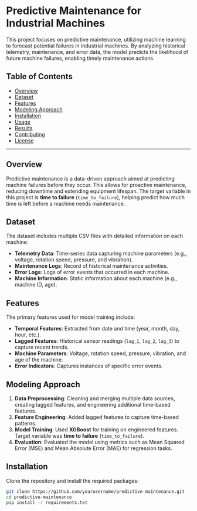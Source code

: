 # Predictive Maintenance for Industrial Machines

This project focuses on predictive maintenance, utilizing machine learning to forecast potential failures in industrial machines. By analyzing historical telemetry, maintenance, and error data, the model predicts the likelihood of future machine failures, enabling timely maintenance actions.

## Table of Contents
- [Overview](#overview)
- [Dataset](#dataset)
- [Features](#features)
- [Modeling Approach](#modeling-approach)
- [Installation](#installation)
- [Usage](#usage)
- [Results](#results)
- [Contributing](#contributing)
- [License](#license)

---

## Overview

Predictive maintenance is a data-driven approach aimed at predicting machine failures before they occur. This allows for proactive maintenance, reducing downtime and extending equipment lifespan. The target variable in this project is **time to failure** (`time_to_failure`), helping predict how much time is left before a machine needs maintenance.

## Dataset

The dataset includes multiple CSV files with detailed information on each machine:
- **Telemetry Data**: Time-series data capturing machine parameters (e.g., voltage, rotation speed, pressure, and vibration).
- **Maintenance Logs**: Record of historical maintenance activities.
- **Error Logs**: Logs of error events that occurred in each machine.
- **Machine Information**: Static information about each machine (e.g., machine ID, age).

## Features

The primary features used for model training include:
- **Temporal Features**: Extracted from date and time (year, month, day, hour, etc.).
- **Lagged Features**: Historical sensor readings (`lag_1`, `lag_2`, `lag_3`) to capture recent trends.
- **Machine Parameters**: Voltage, rotation speed, pressure, vibration, and age of the machine.
- **Error Indicators**: Captures instances of specific error events.

## Modeling Approach

1. **Data Preprocessing**: Cleaning and merging multiple data sources, creating lagged features, and engineering additional time-based features.
2. **Feature Engineering**: Added lagged features to capture time-based patterns.
3. **Model Training**: Used **XGBoost** for training on engineered features. Target variable was **time to failure** (`time_to_failure`).
4. **Evaluation**: Evaluated the model using metrics such as Mean Squared Error (MSE) and Mean Absolute Error (MAE) for regression tasks.

## Installation

Clone the repository and install the required packages:
```bash
git clone https://github.com/yourusername/predictive-maintenance.git
cd predictive-maintenance
pip install -r requirements.txt

